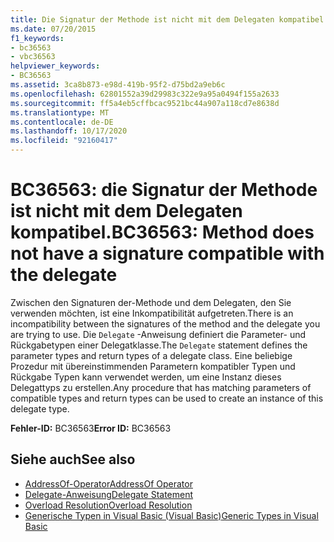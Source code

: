 ```yaml
---
title: Die Signatur der Methode ist nicht mit dem Delegaten kompatibel
ms.date: 07/20/2015
f1_keywords:
- bc36563
- vbc36563
helpviewer_keywords:
- BC36563
ms.assetid: 3ca8b873-e98d-419b-95f2-d75bd2a9eb6c
ms.openlocfilehash: 62801552a39d29983c322e9a95a0494f155a2633
ms.sourcegitcommit: ff5a4eb5cffbcac9521bc44a907a118cd7e8638d
ms.translationtype: MT
ms.contentlocale: de-DE
ms.lasthandoff: 10/17/2020
ms.locfileid: "92160417"
---
```

# <a name="bc36563-method-does-not-have-a-signature-compatible-with-the-delegate"></a><span data-ttu-id="98c8f-102">BC36563: die Signatur der Methode ist nicht mit dem Delegaten kompatibel.</span><span class="sxs-lookup"><span data-stu-id="98c8f-102">BC36563: Method does not have a signature compatible with the delegate</span></span>

<span data-ttu-id="98c8f-103">Zwischen den Signaturen der-Methode und dem Delegaten, den Sie verwenden möchten, ist eine Inkompatibilität aufgetreten.</span><span class="sxs-lookup"><span data-stu-id="98c8f-103">There is an incompatibility between the signatures of the method and the delegate you are trying to use.</span></span> <span data-ttu-id="98c8f-104">Die `Delegate` -Anweisung definiert die Parameter- und Rückgabetypen einer Delegatklasse.</span><span class="sxs-lookup"><span data-stu-id="98c8f-104">The `Delegate` statement defines the parameter types and return types of a delegate class.</span></span> <span data-ttu-id="98c8f-105">Eine beliebige Prozedur mit übereinstimmenden Parametern kompatibler Typen und Rückgabe Typen kann verwendet werden, um eine Instanz dieses Delegattyps zu erstellen.</span><span class="sxs-lookup"><span data-stu-id="98c8f-105">Any procedure that has matching parameters of compatible types and return types can be used to create an instance of this delegate type.</span></span>

 <span data-ttu-id="98c8f-106">**Fehler-ID:** BC36563</span><span class="sxs-lookup"><span data-stu-id="98c8f-106">**Error ID:** BC36563</span></span>

## <a name="see-also"></a><span data-ttu-id="98c8f-107">Siehe auch</span><span class="sxs-lookup"><span data-stu-id="98c8f-107">See also</span></span>

- [<span data-ttu-id="98c8f-108">AddressOf-Operator</span><span class="sxs-lookup"><span data-stu-id="98c8f-108">AddressOf Operator</span></span>](../operators/addressof-operator.md)
- [<span data-ttu-id="98c8f-109">Delegate-Anweisung</span><span class="sxs-lookup"><span data-stu-id="98c8f-109">Delegate Statement</span></span>](../statements/delegate-statement.md)
- [<span data-ttu-id="98c8f-110">Overload Resolution</span><span class="sxs-lookup"><span data-stu-id="98c8f-110">Overload Resolution</span></span>](../../programming-guide/language-features/procedures/overload-resolution.md)
- [<span data-ttu-id="98c8f-111">Generische Typen in Visual Basic (Visual Basic)</span><span class="sxs-lookup"><span data-stu-id="98c8f-111">Generic Types in Visual Basic</span></span>](../../programming-guide/language-features/data-types/generic-types.md)
